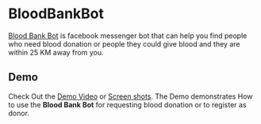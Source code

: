 # BloodBankBot
[Blood Bank Bot](https://bloodbankbot.herokuapp.com/) is facebook messenger bot that can help you find people who need blood donation or people they could give blood and they are within 25 KM away from you.
## Demo
Check Out the [Demo Video](https://youtu.be/hBdxuTQgZV0 "Blood Bank Bot") or [Screen shots](https://github.com/muhammad-magdy/BloodBankBot/wiki/Screenshots). The Demo demonstrates How to use the **Blood Bank Bot** for requesting blood donation or to register as donor. 
